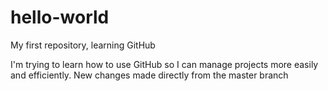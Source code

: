 # hello-world
My first repository, learning GitHub

I'm trying to learn how to use GitHub so I can manage projects more easily and efficiently.
New changes made directly from the master branch
